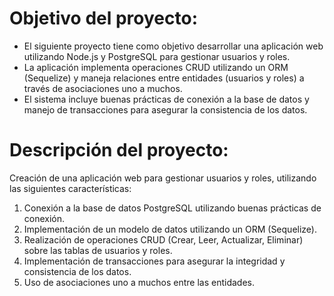 # Objetivo del proyecto:

* El siguiente proyecto tiene como objetivo desarrollar una aplicación web utilizando Node.js y PostgreSQL para gestionar usuarios y roles. 
* La aplicación implementa operaciones CRUD utilizando un ORM (Sequelize) y maneja relaciones entre entidades (usuarios y roles) a través de asociaciones uno a muchos. 
* El sistema incluye buenas prácticas de conexión a la base de datos y manejo de transacciones para asegurar la consistencia de los datos.

# Descripción del proyecto:

Creación de una aplicación web para gestionar usuarios y roles, utilizando las siguientes características:

1. Conexión a la base de datos PostgreSQL utilizando buenas prácticas de conexión.
2. Implementación de un modelo de datos utilizando un ORM (Sequelize).
3. Realización de operaciones CRUD (Crear, Leer, Actualizar, Eliminar) sobre las tablas de usuarios y roles.
4. Implementación de transacciones para asegurar la integridad y consistencia de los datos.
5. Uso de asociaciones uno a muchos entre las entidades.